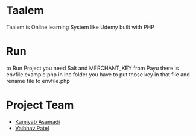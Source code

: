 # Taalem

Taalem is Online learning System like Udemy built with PHP

# Run

to Run Project you need Salt and MERCHANT_KEY from Payu
there is envfile.example.php in inc folder you have to put those key in that file and rename file to envfile.php


# Project Team
 - [Kamiyab Asamadi](https://github.com/leancer/)
 - [Vaibhav Patel](https://github.com/)
